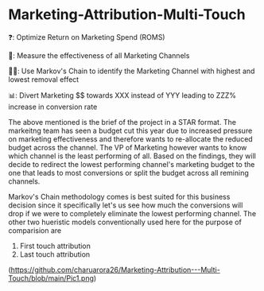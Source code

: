 # Marketing-Attribution-Multi-Touch

❓: Optimize Return on Marketing Spend (ROMS)

📝: Measure the effectiveness of all Marketing Channels

👩‍💻: Use Markov's Chain to identify the Marketing Channel with highest and lowest removal effect

📊: Divert Marketing $$ towards XXX instead of YYY leading to ZZZ% increase in conversion rate

The above mentioned is the brief of the project in a STAR format. The markeitng team has seen a budget cut this year due to increased pressure on marketing effectiveness and therefore wants to re-allocate the reduced budget across the channel. The VP of Marketing however wants to know which channel is the least performing of all. Based on the findings, they will decide to redirect the lowest performing channel's marketing budget to the one that leads to most conversions or split the budget across all remining channels. 

Markov's Chain methodology comes is best suited for this business decision since it specifically let's us see how much the conversions will drop if we were to completely eliminate the lowest performing channel. The other two hueristic models conventionally used here for the purpose of comparision are 
1. First touch attribution
2. Last touch attribution

(https://github.com/charuarora26/Marketing-Attribution---Multi-Touch/blob/main/Pic1.png)
